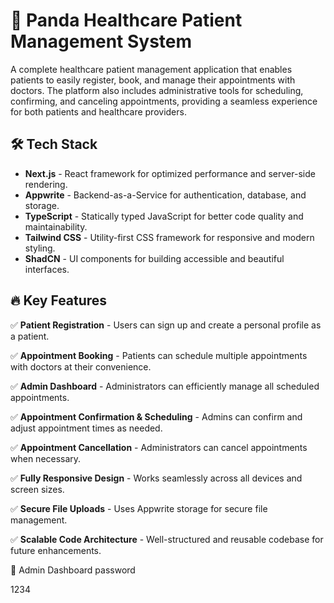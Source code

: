 # 🏥 Panda Healthcare Patient Management System

A complete healthcare patient management application that enables patients to easily register, book, and manage their appointments with doctors. The platform also includes administrative tools for scheduling, confirming, and canceling appointments, providing a seamless experience for both patients and healthcare providers.

## 🛠️ Tech Stack
- **Next.js** - React framework for optimized performance and server-side rendering.
- **Appwrite** - Backend-as-a-Service for authentication, database, and storage.
- **TypeScript** - Statically typed JavaScript for better code quality and maintainability.
- **Tailwind CSS** - Utility-first CSS framework for responsive and modern styling.
- **ShadCN** - UI components for building accessible and beautiful interfaces.

## 🔥 Key Features
✅ **Patient Registration** - Users can sign up and create a personal profile as a patient.

✅ **Appointment Booking** - Patients can schedule multiple appointments with doctors at their convenience.

✅ **Admin Dashboard** - Administrators can efficiently manage all scheduled appointments.

✅ **Appointment Confirmation & Scheduling** - Admins can confirm and adjust appointment times as needed.

✅ **Appointment Cancellation** - Administrators can cancel appointments when necessary.

✅ **Fully Responsive Design** - Works seamlessly across all devices and screen sizes.

✅ **Secure File Uploads** - Uses Appwrite storage for secure file management.

✅ **Scalable Code Architecture** - Well-structured and reusable codebase for future enhancements.


📌 Admin Dashboard password

1234
